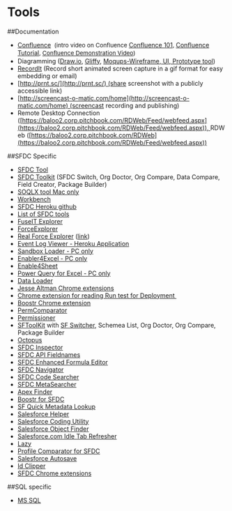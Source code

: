 # Tools



##Documentation

*   <span class="s1"><span class="s1">[Confluence](http://confluence.pitchbook.com:8090/)</span> </span><span class="s1" style="font-size: 10.0pt;line-height: 13.0pt;"><span class="Apple-tab-span"> </span>(</span><span style="font-size: 10.0pt;line-height: 13.0pt;">intro video on Confluence </span>[<span class="s2">Confluence 101</span>](https://www.youtube.com/watch?v=y1YTsMTrC7c)<span style="font-size: 10.0pt;line-height: 13.0pt;">, </span>[<span class="s2">Confluence Tutorial</span>](https://www.youtube.com/playlist?list=PLaD4FvsFdarRngi46OIHZq9jPf0Pb43b9)<span style="font-size: 10.0pt;line-height: 13.0pt;">, </span><span class="s2" style="font-size: 10.0pt;line-height: 13.0pt;">[Confluence Demonstration Video](https://www.google.com/url?sa=t&rct=j&q=&esrc=s&source=web&cd=2&cad=rja&uact=8&ved=0ahUKEwi9ybmah-nMAhUO7WMKHRMdDX8QtwIIMzAB&url=https%3A%2F%2Fwww.youtube.com%2Fwatch%3Fv%3DuhWCMlcY_Zw&usg=AFQjCNGznFEzOo3QgXz5X0frZSL0Kv2CLA&sig2=6em42Ayogx_gqtGwngwZQA&bvm=bv.122448493,d.cGc))</span><span class="s1"> </span>
*   <span class="s1">Diagramming ([Draw.io](https://www.draw.io/), [Gliffy](https://www.google.com/url?sa=t&rct=j&q=&esrc=s&source=web&cd=1&cad=rja&uact=8&ved=0ahUKEwjFyfPyuoXNAhUC5mMKHfY-A2gQFggcMAA&url=https%3A%2F%2Fwww.gliffy.com%2F&usg=AFQjCNF_4iv22FaHcEO8-Flu51SyN9KL_Q&sig2=xJ3X3X8LTTZUGewHaFyL_Q&bvm=bv.123325700,d.cGc), [Moqups-Wireframe, UI, Prototype tool](https://www.google.com/url?sa=t&rct=j&q=&esrc=s&source=web&cd=3&cad=rja&uact=8&ved=0ahUKEwjGooOEu4XNAhUS32MKHSrdB4wQFggzMAI&url=https%3A%2F%2Fmoqups.com%2F&usg=AFQjCNH3FB1gcgWcehvQIIYyG2qH1ADzeQ&sig2=-OBLSvMfXTHEsnUuc2XUow&bvm=bv.123325700,d.cGc)) </span>
*   <span class="s1">[RecordIt](http://recordit.co/) (Record short animated screen capture in a gif format for easy embedding or email) </span>
*   <span class="s1">[http://prnt.sc/](http://prnt.sc/) (share screenshot with a publicly accessible link)</span>
*   <span class="s1">[http://screencast-o-matic.com/home](http://screencast-o-matic.com/home) (screencast recording and publishing)</span>
*   <span class="s1"><span class="s1">Remote Desktop Connection (</span></span>[https://baloo2.corp.pitchbook.com/RDWeb/Feed/webfeed.aspx](https://baloo2.corp.pitchbook.com/RDWeb/Feed/webfeed.aspx)), <span>RDWeb ([https://baloo2.corp.pitchbook.com/RDWeb](https://baloo2.corp.pitchbook.com/RDWeb/Feed/webfeed.aspx))</span>

##SFDC Specific


*   [SFDC Tool](https://developer.salesforce.com/page/Tools)
*   [SFDC Toolkit](http://sftoolkit.co/) (SFDC Switch, Org Doctor, Org Compare, Data Compare, Field Creator, Package Builder)
*   <span class="s1">[<span class="s2">SOQLX tool Mac only</span>](http://www.pocketsoap.com/osx/soqlx/)</span>
*   <span class="s1">[<span class="s2">Workbench</span>](https://workbench.developerforce.com/login.php)</span>
*   <span class="s1">[<span class="s2">SFDC Heroku github</span>](http://github.com/heroku/force)</span>
*   <span class="s1">[List of SFDC tools](http://theblogreaders.com/list-of-salesforce-com-tools-and-toolkits/)</span>
*   <span class="s1">[<span class="s2">FuseIT Explorer</span>](http://www.fuseit.com/Solutions/SFDC-Explorer/Help-SOQL-Queries.aspx)</span>
*   <span class="s1"><span class="s2">[ForceExplorer](https://developer.salesforce.com/page/ForceExplorer)</span></span>
*   <span class="s1">[Real Force Explorer](https://bitbucket.org/realforceexplorer/real-force-explorer/wiki/browse/) ([link](https://realforceexplorer.wordpress.com/))</span>
*   [Event Log Viewer - Heroku Application](https://salesforce-elf.herokuapp.com/)
*   <span class="s1">[<span class="s2">Sandbox Loader - PC only</span>](https://www.enabler4excel.com/index.php/products/sandbox-loader)</span>
*   <span class="s1">[<span class="s2">Enabler4Excel - PC only</span>](https://www.enabler4excel.com/index.php/products/enabler4excel/enterprise-admin?id=30)</span>
*   <span class="s1">[<span class="s2">Enable4Sheet</span>](https://chrome.google.com/webstore/detail/enabler-for-spreadsheets/inpioilbljppoobbblcpbpjplkefmkep?hl=en)</span>
*   <span class="s1"><span class="s2">[Power Query for Excel - PC only](https://www.microsoft.com/en-us/download/details.aspx?id=39379)</span></span>
*   [Data Loader](https://na33.salesforce.com/dwnld/DataLoader/ApexDataLoader.exe)
*   [Jesse Altman Chrome extensions](http://jessealtman.com/2013/09/useful-google-chrome-extensions-for-salesforce/)
*   [Chrome extension for reading Run test for Deployment ](https://chrome.google.com/webstore/detail/lazy-for-google-chrome/agiglidkkgindpamdcbboahbbkihbgge?hl=en/index.html)
*   [Boostr Chrome extension](https://chrome.google.com/webstore/detail/boostr-for-salesforce/kegohbhdgaoaoanbpconbeleanhdodlo/related?hl=en-US)
*   [PermComparator](https://perm-comparator.herokuapp.com)
*   [Permissioner](https://appexchange.salesforce.com/listingDetail?listingId=a0N30000008XYMlEAO)
*   [SFToolKit](http://sftoolkit.co/) with [SF Switcher]( https://sfswitch.herokuapp.com ), Schemea List, Org Doctor, Org Compare, Package Builder
*   [Octopus](https://sfswitch.herokuapp.com/) 
* [SFDC Inspector](https://chrome.google.com/webstore/detail/salesforce-inspector/aodjmnfhjibkcdimpodiifdjnnncaafh?hl=en-US)
* [SFDC API Fieldnames](https://chrome.google.com/webstore/detail/salesforce-api-fieldnames/oghajcjpbolpfoikoccffglngkphjgbo?hl=en-US)
* [SFDC Enhanced Formula Editor](https://chrome.google.com/webstore/detail/salesforcecom-enhanced-fo/cnlnnpnjccjcmecojdhgpknalcahkhio?hl=en-US)
* [SFDC Navigator](https://chrome.google.com/webstore/detail/salesforce-navigator/ecjmdlggbilopfkkhggmgebbmbiklcdo)
* [SFDC Code Searcher](https://chrome.google.com/webstore/detail/salesforce-advanced-code/lnkgcmpjkkkeffambkllliefdpjdklmi?hl=en-US)
* [SFDC MetaSearcher](https://chrome.google.com/webstore/detail/salesforce-metasearcher/ogdbjfhbckmpolflemgmahebhfbpeecj?hl=en-US)
* [Apex Finder](https://chrome.google.com/webstore/detail/apex-finder/ioilpjglnidiadffhdpeiakbkkhbflpe?hl=en-US)
* [Boostr for SFDC](https://chrome.google.com/webstore/detail/boostr-for-salesforce/kegohbhdgaoaoanbpconbeleanhdodlo?hl=en-US)
* [SF Quick Metadata Lookup ](https://chrome.google.com/webstore/detail/sf-quick-metadata-lookup/SF/related?hl=en)
* [Salesforce Helper](https://chrome.google.com/webstore/detail/salesforce-helper/abkehklnekbhbfcjgdgcfimfggepemmn?hl=en)
* [Salesforce Coding Utility ](https://chrome.google.com/webstore/detail/salesforce-coding-utility/noiijdfibmplbakepjmedfjhfdmghbgf?hl=en)
* [Salesforce Object Finder](https://chrome.google.com/webstore/detail/salesforce-object-finder/gdofopjmbeikonciibgfbcenjohdilap?hl=en)
* [Salesforce.com Idle Tab Refresher](https://chrome.google.com/webstore/detail/salesforcecom-idle-tab-re/ieniiifekegolncjbmondgcengehjlnd?hl=en)
* [Lazy](https://chrome.google.com/webstore/detail/lazy-for-google-chrome/agiglidkkgindpamdcbboahbbkihbgge?hl=en)
* [Profile Comparator for SFDC](https://chrome.google.com/webstore/detail/profile-comparator-for-sa/ijbipklcimjilmnaffocmjkfddhpaadg)
* [Salesforce Autosave](https://chrome.google.com/webstore/detail/salesforce-autosave/ikhffihfnmfolponkdamnbognhnljclg)
* [Id Clipper](https://chrome.google.com/webstore/detail/salesforcecom-id-clipper/hfiffenhnefppjhloglpebefjlbhoeai)
* [SFDC Chrome extensions](https://chrome.google.com/webstore/search/salesforce%20?hl=en&_category=extensions)

##SQL specific


*   [MS SQL](https://www.microsoft.com/en-us/server-cloud/products/sql-server/)<span class="s1">
    </span>

